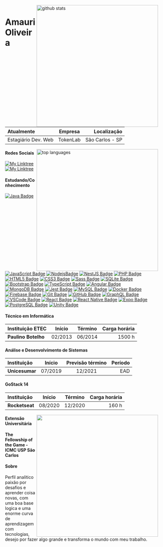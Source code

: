 <img align="right" width="400" src="https://github-readme-stats.vercel.app/api?username=amaurioliveiratokenlab&show_icons=true&theme=dark&count_private=true" alt="github stats" />

# Amauri Oliveira

| Atualmente  | Empresa | Localização|
:-- | :-: | --:
| Estagiário Dev. Web | TokenLab | São Carlos - SP|

<img align="right" width="400" src="https://github-readme-stats.vercel.app/api/top-langs/?username=amaurioliveiratokenlab&theme=dark" alt="top languages"/> 

#### Redes Sociais
[![My Linktree](https://img.shields.io/badge/-LinkTree-39E09B?style=for-the-badge&logo=linktree&logoColor=white&link=https://linktr.ee/amauri_oliveira)](https://linktr.ee/amauri_oliveira)
[![My Linktree](https://img.shields.io/badge/-OtherGitHub-181717?style=for-the-badge&logo=github&logoColor=white&link=https://github.com/AmauriOliveiraTokenLab)](https://github.com/AmauriOliveiraTokenLab)


#### Estudando/Conhecimento
[![Java Badge](https://img.shields.io/badge/-Java-007396?style=flat-square&logo=java)](#)
[![JavaScript Badge](https://img.shields.io/badge/-JavaScript-black?style=flat-square&logo=javascript)](#)
[![NodejsBadge](https://img.shields.io/badge/-Nodejs-339933?style=flat-square&logo=Node.js&logoColor=white)](#)
[![NestJS Badge](https://img.shields.io/badge/-NestJS-E0234E?style=flat-square&logo=nestjs&logoColor=white)](#)
[![PHP Badge](https://img.shields.io/badge/-PHP-777BB4?style=flat-square&logo=php&logoColor=white)](#)
[![HTML5 Badge](https://img.shields.io/badge/-HTML5-E34F26?style=flat-square&logo=html5&logoColor=white)](#)
[![CSS3 Badge](https://img.shields.io/badge/-CSS3-1572B6?style=flat-square&logo=css3)](#)
[![Sass Badge](https://img.shields.io/badge/-Sass-CC6699?style=flat-square&logo=sass&logoColor=white)](#)
[![SQLite Badge](https://img.shields.io/badge/-SQLite-003B57?style=flat-square&logo=sqlite&logoColor=white)](#)
[![Bootstrap Badge](https://img.shields.io/badge/-Bootstrap-563D7C?style=flat-square&logo=bootstrap)](#)
[![TypeScript Badge](https://img.shields.io/badge/-TypeScript-007ACC?style=flat-square&logo=typescript&logoColor=white)](#)
[![Angular Badge](https://img.shields.io/badge/-Angular-DD0031?style=flat-square&logo=angular)](#)
[![MongoDB Badge](https://img.shields.io/badge/-MongoDB-black?style=flat-square&logo=mongodb)](#)
[![Jest Badge](https://img.shields.io/badge/-Jest-C21325?style=flat-square&logo=jest&logoColor=white)](#)
[![MySQL Badge](https://img.shields.io/badge/-MySQL-4479A1?style=flat-square&logo=mysql&logoColor=white)](#)
[![Docker Badge](https://img.shields.io/badge/-Docker-2496ED?style=flat-square&logo=docker&logoColor=white)](#)
[![Firebase Badge](https://img.shields.io/badge/Firebase-FFCA28?style=flat-square&logo=firebase&logoColor=white)](#)
[![Git Badge](https://img.shields.io/badge/-Git-black?style=flat-square&logo=git)](#)
[![GitHub Badge](https://img.shields.io/badge/-GitHub-181717?style=flat-square&logo=github)](#)
[![GraphQL Badge](https://img.shields.io/badge/-GraphQL-E10098?style=flat-square&logo=GraphQL&logoColor=white)](#)
[![VSCode Badge](https://img.shields.io/badge/-VSCode-007ACC?style=flat-square&logo=visual-studio-code&logoColor=white)](#)
[![React Badge](https://img.shields.io/badge/-React-282c33?style=flat&logo=react&logoColor=61DAFB)](#)
[![React Native Badge](https://img.shields.io/badge/-React_Native-silver?&style=flat&logo=react&logoColor=61DAFB)](#)
[![Expo Badge](https://img.shields.io/badge/-Expo-4C35E3?&style=flat&logo=expo&logoColor=white)](#)
[![PostgreSQL Badge](https://img.shields.io/badge/-PostgreSQL-336791?style=flat-square&logo=postgresql&logoColor=white)](#)
[![Unity Badge](https://img.shields.io/badge/-Unity-000000?style=flat-square&logo=unity&logoColor=white)](#)

#### Técnico em Informática
| Instituição ETEC|Início|Término|Carga horária|
:-- | :-: | :-: | --:
|**Paulino Botelho**|02/2013|06/2014|1500 h|
 
#### Análise e Desenvolvimento de Sistemas
| Instituição|Início|Previsão término|Período|
:-- | :-: | :-: | --:
|**Unicesumar**|07/2019|12/2021|EAD|

#### GoStack 14
| Instituição|Início|Término|Carga horária|
:-- | :-: | :-: | --:
|**Rocketseat**|08/2020|12/2020|160 h|
 
  <img align="right" width="400" src="https://i2.wp.com/allhtaccess.info/wp-content/uploads/2018/03/programming.gif?fit=1281%2C716&ssl=1" />
 
#### Extensão Universitária
**The Fellowship of the Game - ICMC USP São Carlos**

#### Sobre
Perfil analítico paixão por desafios e aprender coisa novas, com uma boa base logica e uma enorme curva de aprendizagem com tecnologias, desejo por fazer algo grande e transforma o mundo com meu trabalho.
